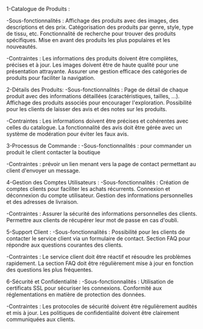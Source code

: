 1-Catalogue de Produits :

-Sous-fonctionnalités :
Affichage des produits avec des images, des descriptions et des prix.
Catégorisation des produits par genre, style, type de tissu, etc.
Fonctionnalité de recherche pour trouver des produits spécifiques.
Mise en avant des produits les plus populaires et les nouveautés.

-Contraintes :
Les informations des produits doivent être complètes, précises et à jour.
Les images doivent être de haute qualité pour une présentation attrayante.
Assurer une gestion efficace des catégories de produits pour faciliter la navigation.


2-Détails des Produits:
-Sous-fonctionnalités :
Page de détail de chaque produit avec des informations détaillées (caractéristiques, tailles, ...).
Affichage des produits associés pour encourager l'exploration.
Possibilité pour les clients de laisser des avis et des notes sur les produits.


-Contraintes :
Les informations doivent être précises et cohérentes avec celles du catalogue.
La fonctionnalité des avis doit être gérée avec un système de modération pour éviter les faux avis.


3-Processus de Commande :
-Sous-fonctionnalités :
pour commander un produit le client contacter la boutique 

-Contraintes :
prévoir un lien menant vers la page de contact permettant au client d'envoyer un message.

4-Gestion des Comptes Utilisateurs :
-Sous-fonctionnalités :
Création de comptes clients pour faciliter les achats récurrents.
Connexion et déconnexion du compte utilisateur.
Gestion des informations personnelles et des adresses de livraison.


-Contraintes :
Assurer la sécurité des informations personnelles des clients.
Permettre aux clients de récupérer leur mot de passe en cas d'oubli.


5-Support Client :
-Sous-fonctionnalités :
Possibilité pour les clients de contacter le service client via un formulaire de contact.
Section FAQ pour répondre aux questions courantes des clients.


-Contraintes :
Le service client doit être réactif et résoudre les problèmes rapidement.
La section FAQ doit être régulièrement mise à jour en fonction des questions les plus fréquentes.


6-Sécurité et Confidentialité :
-Sous-fonctionnalités :
Utilisation de certificats SSL pour sécuriser les connexions.
Conformité aux réglementations en matière de protection des données.


-Contraintes :
Les protocoles de sécurité doivent être régulièrement audités et mis à jour.
Les politiques de confidentialité doivent être clairement communiquées aux clients.